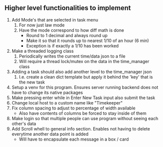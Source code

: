 ## Higher level functionalities to implement

1. Add Mode's that are selected in task menu
    1. For now just law mode
    2. Have the mode correspond to how diff math is done 
        * Round to 1 decimal and always round up
        * Make it so that it rounds up to nearest 1/10 of an hour (6 min)
        * Exception is if exactly a 1/10 has been worked
2. Make a threaded logging class
    1. Periodically writes the current time/data json to a file 
    2. Will require a thread lock/mutex on the data in the time_manager class
3. Adding a task should also add another level to the time_manager json
    1. I.e. create a clean dict template but apply it behind the 'key' that is the new task
4. Setup a venv for this program. Ensures server running backend does not have to change its native packages
5. Make pressing enter while in Enter New Task input also submit the task
6. Change local host to a custom name like "Timekeeper"
7. Fix column spacing to adjust to percentage of width available
    * Also have contents of columns be forced to stay inside of them
8. Make login so that multiple people can use program without seeing each other's data
9. Add Scroll whell to general info section. Enables not having to delete everytime another data point is added
    * Will have to encapsulate each message in a box / card